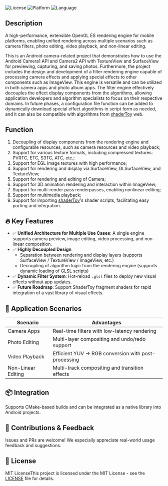 ![License](https://img.shields.io/badge/license-MIT-blue.svg)
![Platform](https://img.shields.io/badge/platform-Android%20%7C%20Linux-brightgreen)
![Language](https://img.shields.io/badge/language-C%2B%2B%20%7CJava%20%7C%20GLSL-orange)

## Description
A high-performance, extensible OpenGL ES rendering engine for mobile platforms, enabling unified rendering across multiple scenarios such as camera filters, photo editing, video playback, and non-linear editing.

This is an Android camera-related project that demonstrates how to use the Android Camera1 API and Camera2 API with TextureView and SurfaceView for previewing, capturing, and saving photos. Furthermore, the project includes the design and development of a filter rendering engine capable of processing camera effects and applying special effects to other components such as ImageView. This engine is versatile and can be utilized in both camera apps and photo album apps. The filter engine effectively decouples the effect display components from the algorithms, allowing application developers and algorithm specialists to focus on their respective domains. In future phases, a configuration file function can be added to dynamically download special effect algorithms in script form as needed, and it can also be compatible with algorithms from [shaderToy](https://www.shadertoy.com/) web.

## Function
1. Decoupling of display components from the rendering engine and configurable resources, such as camera resources and video playback;
2. Support for various texture formats, including compressed textures: PVRTC, ETC, S3TC, ATC, etc.;
3. Support for EGL Image textures with high performance;
4. Support for rendering and display via SurfaceView, GLSurfaceView, and TextureView;
5. Support for rendering and editing of Camera;
6. Support for 3D animation rendering and interaction within ImageView;
7. Support for multi-render pass renderpasses, enabling nonlinear editing;
8. Support for multimedia playback;
9. Support for importing [shaderToy](https://www.shadertoy.com/)'s shader scripts, facilitating easy porting and integration.

## 🔥 Key Features

- ✅ **Unified Architecture for Multiple Use Cases**: A single engine supports camera preview, image editing, video processing, and non-linear composition.
- ✅ **Highly Decoupled Design**
  - Separation between rendering and display layers (supports SurfaceView / TextureView / ImageView, etc.)
  - Decoupling of algorithm logic from the rendering engine (supports dynamic loading of GLSL scripts)
- ✅ **Dynamic Filter System**: Hot-reload `.glsl` files to deploy new visual effects without app updates.
- ✅ **Future Roadmap**: Support ShaderToy fragment shaders for rapid integration of a vast library of visual effects.

## 🚀 Application Scenarios
| Scenario | Advantages |
|--------|-----------|
| Camera Apps | Real-time filters with low-latency rendering |
| Photo Editing | Multi-layer compositing and undo/redo support |
| Video Playback | Efficient YUV → RGB conversion with post-processing |
| Non-Linear Editing | Multi-track compositing and transition effects |

## 📦 Integration
Supports CMake-based builds and can be integrated as a native library into Android projects.

## 🤝 Contributions & Feedback
Issues and PRs are welcome! We especially appreciate real-world usage feedback and suggestions.

## 📜 License
MIT LicenseThis project is licensed under the MIT License - see the [LICENSE](LICENSE.txt) file for details.







